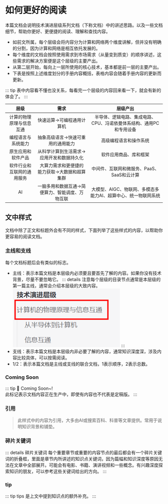 # 如何更好的阅读
本篇文档会说明技术演进层级系列文档（下称文档）中的讲述思路。以及一些文档细节，帮助你更好、更便捷的阅读、理解和查找内容。

* 如前文所属，每个层级会将内容分为计算和网络两个维度讲解，但并没有明确的分割，因为计算和网络是相互依托发展的。
* 每个维度的文档会按照使用需求到市场需求（从量变到质变）的顺序讲述，这些需求的解决方案便是这个层级的主要产出。
* 从第二层开始，每向上一层所使用的核心技术，基本都是前一层的主要产出。
* 下表是按照上述维度划分的手册内容概括，表格内容会随着手册内容的更新而更新。

::: tip
表中内容看不懂也没关系，每看完一个层级的内容回来看一下，就会有新的体会了。
:::

|层级|需求	|层级产出|
|:--:|:--:|:--:|
|计算的物理原理与信息互通|快速运算->可编程通用计算机|半导体、逻辑电路、集成电路、CPU、冯诺依曼体系结构、通用PC和专用设备|
|编程语言与系统能力|抽象高级语言->快速可重用的通用能力|高级编程语言和操作系统|
|原生应用和软件产品|从科学计算到生活需求->应用开发和数据持久化|软件应用商品、库和框架|
|软件行业和互联网的通用服务|大算力需求和更便捷的能力获取->大数据和超算集群|中间件、互联网和微服务、PaaS、SaaS和云计算|
|AI|一脑多用和数据互通->简便算力、智能调度、万物互联|大模型、AIGC、物联网、多模态多能力AI、超算中心、统一物联网系统|

## 文中样式
文档中除了正文和标题外会有不同的样式，下面列举了这些样式的内容，以帮助你更容易的阅读文档。

### 主线和支线
每个文档标题后会有类似<Badge type="warning" text="主线1/2" />的标志。
* 主线：表示本篇文档是本层级内必须要且要首先了解的内容。如果你没有技术背景，尽量不要忽略它。
::: details 注意每个层级的目录节点通常是本层级的第一篇主线，通常会介绍本层级的大致内容。
![dirNode](./images/dirNode.png)
:::
* 支线：表示本篇文档是本层级内非必要了解的内容，通常知识深度深，涉及内容比较具体，可以按需阅读。
* 1/2：表示本篇文档是主线或支线的联合文档，1表示顺序，2表示总数。

### Coming Soon
::: tip :tada:
Coming Soon~!   
此标记表示文档内容正在生产中，即使有内容也不代表是定稿版。
:::

### 引用
> 此样式中的内容为引用，大多由AI或搜索百科、科普等文章提供。常用于说明知识背景和铺垫。

### 碎片关键词
::: details 碎片关键词
每个重要章节或重要的内容节点的最后都会有一个碎片关键词的折叠框，里面是章节内所讲述的知识点关键词，因为篇幅和知识深度等原因无法在文章中全部展开。可能会有电影、书籍、演讲视频和一些概念。有兴趣深度探索知识的朋友，可以参考这些关键词给出的方向。
:::

### tip
::: tip
tips 是上文中提到知识点的额外补充。
:::
